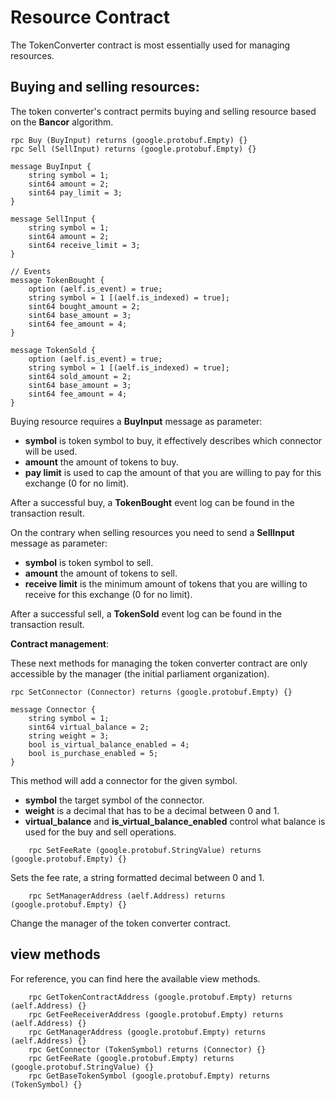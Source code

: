 # Resource Contract

The TokenConverter contract is most essentially used for managing resources.

## **Buying and selling resources**:

The token converter's contract permits buying and selling resource based on the **Bancor** algorithm.

```text
rpc Buy (BuyInput) returns (google.protobuf.Empty) {}
rpc Sell (SellInput) returns (google.protobuf.Empty) {}

message BuyInput {
    string symbol = 1;
    sint64 amount = 2;
    sint64 pay_limit = 3;
}

message SellInput {
    string symbol = 1;
    sint64 amount = 2;
    sint64 receive_limit = 3;
}

// Events
message TokenBought {
    option (aelf.is_event) = true;
    string symbol = 1 [(aelf.is_indexed) = true];
    sint64 bought_amount = 2;
    sint64 base_amount = 3;
    sint64 fee_amount = 4;
}

message TokenSold {
    option (aelf.is_event) = true;
    string symbol = 1 [(aelf.is_indexed) = true];
    sint64 sold_amount = 2;
    sint64 base_amount = 3;
    sint64 fee_amount = 4;
}
```

Buying resource requires a **BuyInput** message as parameter:

* **symbol** is token symbol to buy, it effectively describes which connector will be used.
* **amount** the amount of tokens to buy.
* **pay limit** is used to cap the amount of that you are willing to pay for this exchange \(0 for no limit\).

After a successful buy, a **TokenBought** event log can be found in the transaction result.

On the contrary when selling resources you need to send a **SellInput** message as parameter:

* **symbol** is token symbol to sell.
* **amount** the amount of tokens to sell.
* **receive limit** is the minimum amount of tokens that you are willing to receive for this exchange \(0 for no limit\).

After a successful sell, a **TokenSold** event log can be found in the transaction result.

**Contract management**:

These next methods for managing the token converter contract are only accessible by the manager \(the initial parliament organization\).

```text
rpc SetConnector (Connector) returns (google.protobuf.Empty) {}

message Connector {
    string symbol = 1;
    sint64 virtual_balance = 2;
    string weight = 3;
    bool is_virtual_balance_enabled = 4;
    bool is_purchase_enabled = 5;
}
```

This method will add a connector for the given symbol.

* **symbol** the target symbol of the connector.
* **weight** is a decimal that has to be a decimal between 0 and 1.
* **virtual\_balance** and **is\_virtual\_balance\_enabled** control what balance is used for the buy and sell operations. 

```text
    rpc SetFeeRate (google.protobuf.StringValue) returns (google.protobuf.Empty) {}
```

Sets the fee rate, a string formatted decimal between 0 and 1.

```text
    rpc SetManagerAddress (aelf.Address) returns (google.protobuf.Empty) {}
```

Change the manager of the token converter contract.

## view methods

For reference, you can find here the available view methods.

```text
    rpc GetTokenContractAddress (google.protobuf.Empty) returns (aelf.Address) {}
    rpc GetFeeReceiverAddress (google.protobuf.Empty) returns (aelf.Address) {}
    rpc GetManagerAddress (google.protobuf.Empty) returns (aelf.Address) {}
    rpc GetConnector (TokenSymbol) returns (Connector) {}
    rpc GetFeeRate (google.protobuf.Empty) returns (google.protobuf.StringValue) {}
    rpc GetBaseTokenSymbol (google.protobuf.Empty) returns (TokenSymbol) {}
```

